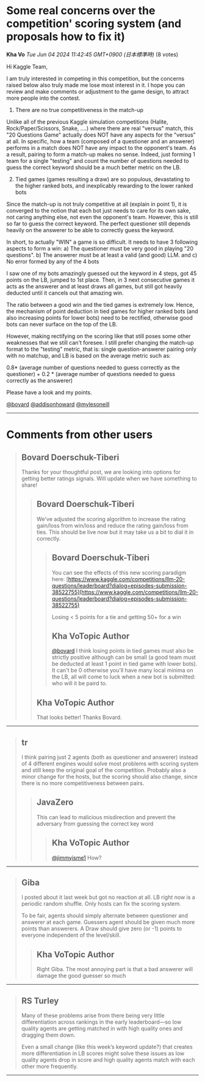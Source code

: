 # Some real concerns over the competition' scoring system (and proposals how to fix it)

**Kha Vo** *Tue Jun 04 2024 11:42:45 GMT+0900 (日本標準時)* (8 votes)

Hi Kaggle Team,

I am truly interested in competing in this competition, but the concerns raised below also truly made me lose most interest in it. I hope you can review and make comments or adjustment to the game design, to attract more people into the contest.

1. There are no true competitiveness in the match-up

Unlike all of the previous Kaggle simulation competitions (Halite, Rock/Paper/Scissors, Snake, ….) where there are real "versus" match, this "20 Questions Game" actually does NOT have any aspects for the "versus" at all. In specific, how a team (composed of a questioner and an answerer) performs in a match does NOT have any impact to the opponent's team. As a result, pairing to form a match-up makes no sense. Indeed, just forming 1 team for a single "testing" and count the number of questions needed to guess the correct keyword should be a much better metric on the LB.

2. Tied games (games resulting a draw) are so populous, devastating to the higher ranked bots, and inexplicably rewarding to the lower ranked bots

Since the match-up is not truly competitive at all (explain in point 1), it is converged to the notion that each bot just needs to care for its own sake, not caring anything else, not even the opponent's team. However, this is still so far to guess the correct keyword. The perfect questioner still depends heavily on the answerer to be able to correctly guess the keyword.

In short, to actually "WIN" a game is so difficult. It needs to have 3 following aspects to form a win: a) The questioner must be very good in playing "20 questions". b) The answerer must be at least a valid (and good) LLM. and c) No error formed by any of the 4 bots

I saw one of my bots amazingly guessed out the keyword in 4 steps, got 45 points on the LB, jumped to 1st place. Then, in 3 next consecutive games it acts as the answerer and at least draws all games, but still got heavily deducted until it cancels out that amazing win.

The ratio between a good win and the tied games is extremely low. Hence, the mechanism of point deduction in tied games for higher ranked bots (and also increasing points for lower bots) need to be rectified, otherwise good bots can never surface on the top of the LB.

However, making rectifying on the scoring like that still poses some other weaknesses that we still can't foresee. I still prefer changing the match-up format to the "testing" metric, that is: single question-answerer pairing only with no matchup, and LB is based on the average metric such as:

0.8* (average number of questions needed to guess correctly as the questioner) + 0.2 * (average number of questions needed to guess correctly as the answerer)

Please have a look and my points.

[@bovard](https://www.kaggle.com/bovard) [@addisonhoward](https://www.kaggle.com/addisonhoward) [@mylesoneill](https://www.kaggle.com/mylesoneill) 



---

 # Comments from other users

> ## Bovard Doerschuk-Tiberi
> 
> Thanks for your thoughtful post, we are looking into options for getting better ratings signals. Will update when we have something to share!
> 
> 
> 
> > ## Bovard Doerschuk-Tiberi
> > 
> > We've adjusted the scoring algorithm to increase the rating gain/loss from win/loss and reduce the rating gain/loss from ties. This should be live now but it may take us a bit to dial it in correctly.
> > 
> > 
> > 
> > > ## Bovard Doerschuk-Tiberi
> > > 
> > > You can see the effects of this new scoring paradigm here: [https://www.kaggle.com/competitions/llm-20-questions/leaderboard?dialog=episodes-submission-38522755](https://www.kaggle.com/competitions/llm-20-questions/leaderboard?dialog=episodes-submission-38522755)
> > > 
> > > Losing < 5 points for a tie and getting 50+ for a win
> > > 
> > > 
> > > 
> > > ## Kha VoTopic Author
> > > 
> > > [@bovard](https://www.kaggle.com/bovard) I think losing points in tied games must also be strictly positive although can be small (a good team must be deducted at least 1 point in tied game with lower bots). It can't be 0 otherwise you'll have many local minima on the LB, all will come to luck when a new bot is submitted: who will it be paird to.
> > > 
> > > 
> > > 
> > ## Kha VoTopic Author
> > 
> > That looks better! Thanks Bovard. 
> > 
> > 
> > 


---

> ## tr
> 
> I think pairing just 2 agents (both as questioner and answerer) instead of 4 different engines would solve most problems with scoring system and still keep the original goal of the competition. Probably also a minor change for the hosts, but the scoring should also change, since there is no more competitiveness between pairs.
> 
> 
> 
> > ## JavaZero
> > 
> > This can lead to malicious misdirection and prevent the adversary from guessing the correct key word
> > 
> > 
> > 
> > > ## Kha VoTopic Author
> > > 
> > > [@jimmyisme1](https://www.kaggle.com/jimmyisme1) How?
> > > 
> > > 
> > > 


---

> ## Giba
> 
> I posted about it last week but got no reaction at all. LB right now is a periodic random shuffle. Only hosts can fix the scoring system.
> 
> To be fair, agents should simply alternate between questioner and answerer at each game. Guessers agent should be given much more points than answerers. A Draw should give zero (or -1) points to everyone independent of the level/skill.
> 
> 
> 
> > ## Kha VoTopic Author
> > 
> > Right Giba. The most annoying part is that a bad answerer will damage the good guesser so much
> > 
> > 
> > 


---

> ## RS Turley
> 
> Many of these problems arise from there being very little differentiation across rankings in the early leaderboard—so low quality agents are getting matched in with high quality ones and dragging them down. 
> 
> Even a small change (like this week’s keyword update?) that creates more differentiation in LB scores might solve these issues as low quality agents drop in score and high quality agents match with each other more frequently. 
> 
> 
> 


---


